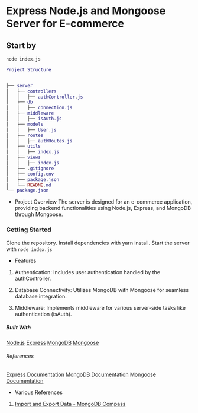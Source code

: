 # Express Node.js and Mongoose Server for E-commerce

## Start by

```bash
node index.js
```

```lua
Project Structure


├── server
│   ├── controllers
│   │   ├── authController.js
│   ├── db
│   │   ├── connection.js
│   ├── middleware
│   │   ├── isAuth.js
│   ├── models
│   │   ├── User.js
│   ├── routes
│   │   ├── authRoutes.js
│   ├── utils
│   │   ├── index.js
│   ├── views
│   │   ├── index.js
│   ├── .gitignore
│   ├── config.env
│   ├── package.json
│   └── README.md
└── package.json
```

- Project Overview
  The server is designed for an e-commerce application, providing backend functionalities using Node.js, Express, and MongoDB through Mongoose.

### Getting Started

Clone the repository.
Install dependencies with yarn install.
Start the server with `node index.js`

- Features

1. Authentication: Includes user authentication handled by the authController.

2. Database Connectivity: Utilizes MongoDB with Mongoose for seamless database integration.

3. Middleware: Implements middleware for various server-side tasks like authentication (isAuth).

##### Built With

[Node.js](https://nodejs.org/en/)
[Express](https://expressjs.com/)
[MongoDB](https://www.mongodb.com/)
[Mongoose](https://mongoosejs.com/)

###### References

[Express Documentation](https://expressjs.com/en/5x/api.html)
[MongoDB Documentation](https://www.mongodb.com/docs/drivers/node/current/)
[Mongoose Documentation](https://mongoosejs.com/docs/)

- Various References 
1. [Import and Export Data - MongoDB Compass ](https://www.mongodb.com/docs/compass/current/import-export/)